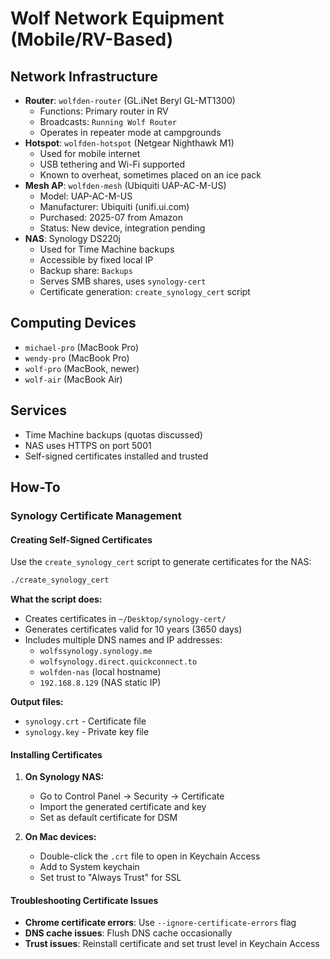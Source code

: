 # Wolf Network Equipment (Mobile/RV-Based)

## Network Infrastructure
- **Router**: `wolfden-router` (GL.iNet Beryl GL-MT1300)
  - Functions: Primary router in RV
  - Broadcasts: `Running Wolf Router`
  - Operates in repeater mode at campgrounds
- **Hotspot**: `wolfden-hotspot` (Netgear Nighthawk M1)
  - Used for mobile internet
  - USB tethering and Wi-Fi supported
  - Known to overheat, sometimes placed on an ice pack
- **Mesh AP**: `wolfden-mesh` (Ubiquiti UAP-AC-M-US)
  - Model: UAP-AC-M-US
  - Manufacturer: Ubiquiti (unifi.ui.com)
  - Purchased: 2025-07 from Amazon
  - Status: New device, integration pending
- **NAS**: Synology DS220j
  - Used for Time Machine backups
  - Accessible by fixed local IP
  - Backup share: `Backups`
  - Serves SMB shares, uses `synology-cert`
  - Certificate generation: `create_synology_cert` script

## Computing Devices
- `michael-pro` (MacBook Pro)
- `wendy-pro` (MacBook Pro)
- `wolf-pro` (MacBook, newer)
- `wolf-air` (MacBook Air)

## Services
- Time Machine backups (quotas discussed)
- NAS uses HTTPS on port 5001
- Self-signed certificates installed and trusted

## How-To

### Synology Certificate Management

#### Creating Self-Signed Certificates
Use the `create_synology_cert` script to generate certificates for the NAS:

```bash
./create_synology_cert
```

**What the script does:**
- Creates certificates in `~/Desktop/synology-cert/`
- Generates certificates valid for 10 years (3650 days)
- Includes multiple DNS names and IP addresses:
  - `wolfssynology.synology.me`
  - `wolfsynology.direct.quickconnect.to`
  - `wolfden-nas` (local hostname)
  - `192.168.8.129` (NAS static IP)

**Output files:**
- `synology.crt` - Certificate file
- `synology.key` - Private key file

#### Installing Certificates
1. **On Synology NAS:**
   - Go to Control Panel → Security → Certificate
   - Import the generated certificate and key
   - Set as default certificate for DSM

2. **On Mac devices:**
   - Double-click the `.crt` file to open in Keychain Access
   - Add to System keychain
   - Set trust to "Always Trust" for SSL

#### Troubleshooting Certificate Issues
- **Chrome certificate errors**: Use `--ignore-certificate-errors` flag
- **DNS cache issues**: Flush DNS cache occasionally
- **Trust issues**: Reinstall certificate and set trust level in Keychain Access
